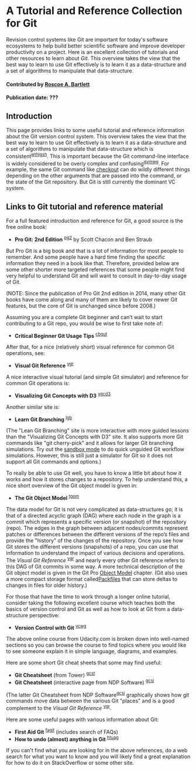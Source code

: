 # A Tutorial and Reference Collection for Git

<!-- deck text start --> 
Revision control systems like Git are important for today's software ecosystems to help build better scientific software and improve developer productivity on a project.
Here is an excellent collection of tutorials and other resources  to learn about *Git*.
This overview takes the view that the best way to learn to use Git effectively is to learn it as a data-structure and a set of algorithms to manipulate that data-structure.

<!-- deck text end --> 

#### Contributed by [Roscoe A. Bartlett](https://github.com/bartlettroscoe)
#### Publication date: ???


## Introduction

This page provides links to some useful tutorial and reference information about the Git version control system.
This overview takes the view that the best way to learn to use Git effectively is to learn it as a data-structure and a set of algorithms to manipulate that data-structure which is consistent<sup>[wthigsh]</sup>.
This is important because the Git command-line interface is widely considered to be overly complex and confusing<sup>[gvmwg]</sup>.
For example, the same Git command like [checkout](http://marklodato.github.io/visual-git-guide/index-en.html#checkout) can do wildly different things depending on the other arguments that are passed into the command, or the state of the Git repository.
But Git is still currently the dominant VC system.

## Links to Git tutorial and reference material

For a full featured introduction and reference for Git, a good source is the free online book:

* ​**Pro Git: 2nd Edition** <sup>[pg2]</sup> by Scott Chacon and Ben Straub

But Pro Git is a big book and that is a lot of information for most people to remember.
And some people have a hard time finding the specific information they need in a book like that.
Therefore, provided below are some other shorter more targeted references that some people might find very helpful to understand Git and will want to consult in day-to-day usage of Git.

(NOTE: Since the publication of Pro Git 2nd edition in 2014, many other Git books have come along and many of them are likely to cover newer Git features, but the core of Git is unchanged since before 2008.)

Assuming you are a complete Git beginner and can’t wait to start contributing to a Git repo, you would be wise to first take note of:

* **Critical Beginner Git Usage Tips** <sup>[cbgut]</sup>

After that, for a nice (relatively short) visual reference for common Git operations, see:

* **​Visual Git Reference** <sup>[vgr]</sup>

A nice interactive visual tutorial (and simple Git simulator) and reference for common Git operations is:

* **​Visualizing Git Concepts with D3** <sup>[vgcd3]</sup>

Another similar site is:

* **Learn Git Branching** <sup>[lgb]</sup>

(The "Lean Git Branching" site is more interactive with more guided lessons than the "Visualizing Git Concepts with D3" site.
It also supports more Git commands like "git cherry-pick" and it allows for larger Git branching simulations.
Try out the [sandbox mode](https://learngitbranching.js.org/?NODEMO) to do quick unguided Git workflow simulations.
However, this is still just a simulator for Git so it does not support all Git commands and options.)

To really be able to use Git well, you have to know a little bit about how it works and how it stores changes to a repository.
To help understand this, a nice short overview of the Git object model is given in:

* **​The Git Object Model** <sup>[tgom]</sup>

The data model for Git is not very complicated as data-structures go;
it is that of a directed acyclic graph (DAG) where each node in the graph is a commit which represents a specific version (or snapshot) of the repository (repo).
The edges in the graph between adjacent nodes/commits represent patches or differences between the different versions of the repo’s files and provide the "history" of the changes of the repository.
Once you see how Git stores the different versions (snapshots) of a repo, you can use that information to understand the impact of various decisions and operations.
The *Visual Git Reference* <sup>[vgr]</sup> and nearly every other Git reference refers to this DAG of Git commits in some way.
A more technical description of the Git object model is given in the ​Git Pro [Object Model](http://git-scm.com/book/en/v2/Git-Internals-Git-Objects) chapter.
(Git also uses a more compact storage format called ​[Packfiles](http://git-scm.com/book/en/v2/Git-Internals-Packfiles) that can store deltas to changes in files for older history.)

For those that have the time to work through a longer online tutorial, consider taking the following excellent course which teaches both the basics of version control and Git as well as how to look at Git from a data-structure perspective:

* **Version Control with Git** <sup>[vcwg]</sup>

The above online course from Udacity.com is broken down into well-named sections so you can browse the course to find topics where you would like to see someone explain it in simple language, diagrams, and examples.

Here are some short Git cheat sheets that some may find useful:

* **​Git Cheatsheet** (from Tower) <sup>[gcst]</sup>
* **Git Cheatsheet** (interactive page from NDP Software) <sup>[gcsi]</sup>

(The latter Git Cheatsheet from NDP Software<sup>[gcsi]</sup> graphically shows how git commands move data between the various Git "places" and is a good complement to the *Visual Git Reference* <sup>[vgr]</sup>.

Here are some useful pages with various information about Git:

* **First Aid Git** <sup>[fagit]</sup> (includes search of FAQs)
* **How to undo (almost) anything in Git** <sup>[htuag]</sup>

If you can't find what you are looking for in the above references, do a web search for what you want to know and you will likely find a great explanation for how to do it on StackOverflow or some other site.





[wthigsh]: http://merrigrove.blogspot.com/2014/02/why-heck-is-git-so-hard-places-model-ok.html?m=1 "Why the Check is Git so Hard?  The Places Model"

[gvmwg]: http://blogs.atlassian.com/2012/03/git-vs-mercurial-why-git/ "Git vs. Mercurial: why Git?"

[pg2]: https://git-scm.com/book/en/v2 "Pro Git: 2nd Edition {Chacon, Scott, Straub Ben. 2014}"

[cbgut]: https://bssw.io/items/critical-beginner-git-usage-tips "Critical Beginner Git Usage Tips {Bartlett RA}"

[vgr]: http://marklodato.github.io/visual-git-guide/index-en.html "Visual Git Reference"

[vgcd3]: http://onlywei.github.io/explain-git-with-d3/ "Visualizing Git Concepts with D3"

[lgb]: https://learngitbranching.js.org/ "Learn Git Branching"

[tgom]: http://shafiulazam.com/gitbook/1_the_git_object_model.html "The Git Object Model"

[vcwg]: https://www.udacity.com/course/version-control-with-git--ud123 "Version Control with Git, Udacity.com"

[gcst]: https://www.git-tower.com/blog/git-cheat-sheet/ "Git Cheat Sheet {Tower})"

[gcsi]: http://ndpsoftware.com/git-cheatsheet.html#loc=index; "Git Cheatsheet {NDP Software}"

[fagit]: http://firstaidgit.io/# "First Aid Git"

[htuag]: https://github.blog/2015-06-08-how-to-undo-almost-anything-with-git/ "Show to undo (almost) anything with Git"


<!---
Publish: yes 
Pinned: no
RSS update: ???
Topics: revision control, release and deployment, development tools
--->

<!---
LocalWords:  
--->
